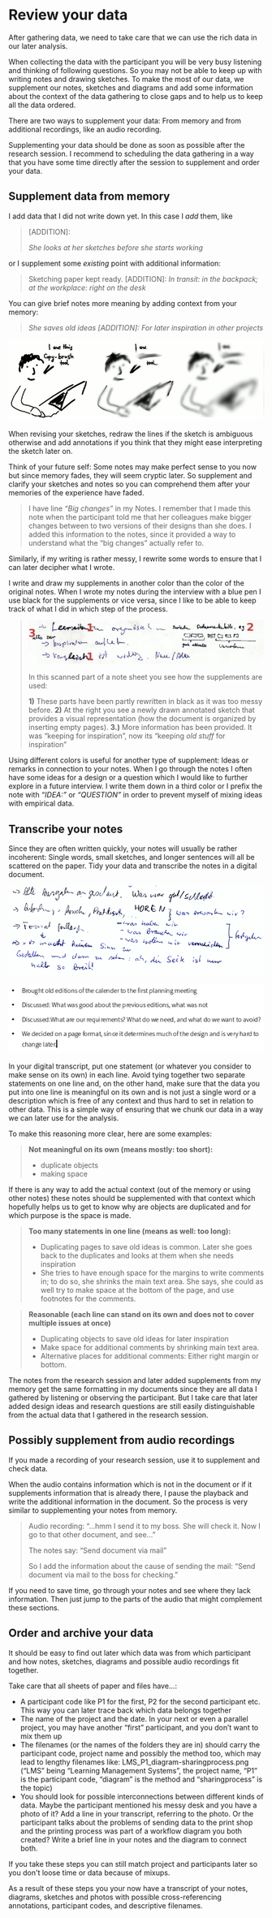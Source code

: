 ﻿# Review your data

After gathering data, we need to take care that we can use the rich data in our later analysis.

When collecting the data with the participant you will be very busy listening and thinking of following questions. So you may not be able to keep up with writing notes and drawing sketches. To make the most of our data, we supplement our notes, sketches and diagrams and add some information about the context of the data gathering to close gaps and to help us to keep all the data ordered.

There are two ways to supplement your data: From memory and from additional recordings, like an audio recording.

Supplementing your data should be done as soon as possible after the research session. I recommend to scheduling the data gathering in a way that you have some time directly after the session to supplement and order your data.

## Supplement data from memory

I add data that I did not write down yet. In this case I *add* them, like


> \[ADDITION\]:
>
> *She looks at her sketches before she starts working*


or I supplement some *existing* point with additional information:

> Sketching paper kept ready. \[ADDITION\]: *In transit: in the backpack; at
the workplace: right on the desk*

You can give brief notes more meaning by adding context from your
memory:


> *She saves old ideas \[ADDITION\]: For later inspiration in other
projects*



![memory fades quickly](images/usersketches.png)



When revising your sketches, redraw the lines if the sketch is ambiguous otherwise and add annotations if you think that they might ease interpreting the sketch later on.

Think of your future self: Some notes may make perfect sense to you now
but since memory fades, they will seem cryptic later. So supplement and
clarify your sketches and notes so you can comprehend them after your
memories of the experience have faded.


> I have line *“Big changes”* in my
Notes. I remember that I made this note when the participant told me that her colleagues make bigger
changes between to two versions of their designs than she does.
I added this information to the notes, since it provided a way to understand what the “big changes”
actually refer to.



Similarly, if my writing is rather messy, I rewrite some words to ensure
that I can later decipher what I wrote.

I write and draw my supplements in another color than the color of the original notes. When I wrote my notes
during the interview with a blue pen I use black for the supplements or
vice versa, since I like to be able to keep track of what I did in which
step of the process.



>![](images/NotesSupplements2Anno.png)
>
> In this scanned part of a note sheet you see how the supplements are
 used:
>
>**1)** These parts have been partly rewritten in black as it was too
 messy before. **2)** At the right you see a newly drawn annotated sketch
 that provides a visual representation (how the document is organized
 by inserting empty pages). **3.)** More information has been provided. It
 was “keeping for inspiration”, now its “keeping *old stuff* for
 inspiration”

Using different colors is useful for another type of supplement:
Ideas or remarks in connection to your notes. When I go
through the notes I often have some ideas for a design or a question
which I would like to further explore in a future interview.  I write them down in a third color or I prefix the note with *“IDEA:”* or *“QUESTION”* in order to prevent myself of mixing ideas with empirical data.

## Transcribe your notes

Since they are often written quickly, your notes will usually be rather incoherent: Single words, small sketches, and longer sentences will all be scattered on the paper. Tidy your data and transcribe the notes in a digital document.

![Before transcription](images/exampleNotesBeforeTranscript.png)

![After transcription](images/exampleNotesTranscript.png)

In your digital transcript, put one statement (or whatever you consider to make sense on its own) in each line. Avoid tying together two separate statements on one line and, on the other hand, make sure that the data you put into one line is meaningful on its own and is not just a single word or a description which is free of any context and thus hard to set in relation to other data. This is a simple way of ensuring that we chunk our data in a way we can later use for the analysis.

To make this reasoning more clear, here are some examples:

> **Not meaningful on its own (means mostly: too short):**
>
> -  duplicate objects
> -  making space

If there is any way to add the actual context (out of the memory or using other notes)
these notes should be supplemented with that context which hopefully helps us to get to
know why are objects are duplicated and for which purpose is the space is made.


> **Too many statements in one line (means as well: too long):**
>
> - Duplicating pages to save old ideas is common. Later she goes back to the duplicates and looks at them when she needs inspiration
> - She tries to have enough space for the margins to write comments in; to do so, she shrinks the main text area. She says, she could as well try to make space at the bottom of the page, and use footnotes for the comments.


> **Reasonable (each line can stand on its own and does not to cover multiple issues at once)**
>
> - Duplicating objects to save old ideas for later inspiration
> - Make space for additional comments by shrinking main text area.
> - Alternative places for additional comments: Either right margin or bottom.


The notes from the research session and later added supplements from my memory get the same formatting in my documents since they are all data I gathered by listening or observing the participant. But I take care that later added design ideas and research questions
are still easily distinguishable from the actual data that I gathered in the research session.

## Possibly supplement from audio recordings

If you made a recording of your research session, use it to supplement and check data.

When the audio contains information which is not in the document or if it
supplements information that is already there, I pause the playback and write the
additional information in the document. So the process is very similar to supplementing your notes from memory.

> Audio recording: “…hmm I send it to my boss. She will check it. Now I go to that
other document, and see…”
>
> The notes say: “Send document via mail”
>
> So I add the information about the cause of sending the mail:
> “Send document via mail to the boss for checking.”

If you need to save time, go through your notes and see where they lack information. Then just jump
to the parts of the audio that might complement these sections.

## Order and archive your data

It should be easy to find out later which data was from which participant and how notes, sketches, diagrams and possible audio recordings fit together.

Take care that all sheets of paper and files have…:

* A participant code like P1 for the first, P2 for the second participant etc. This way you can later trace back which data belongs together
* The name of the project and the date. In your next or even a parallel project, you may have another “first” participant, and you don’t want to mix them up
* The filenames (or the names of the folders they are in) should carry the participant code, project name and possibly the method too, which may lead to lengthy filenames like: LMS_P1_diagram-sharingprocess.png (“LMS” being “Learning Management Systems”, the project name, “P1” is the participant code, “diagram” is the method and “sharingprocess” is the topic)
* You should look for possible interconnections between different kinds of data. Maybe the participant mentioned his messy desk and you have a photo of it? Add a line in your transcript, referring to the photo. Or the participant talks about the problems of sending data to the print shop and the printing process was part of a workflow diagram you both created? Write a brief line in your notes and the diagram to connect both.

If you take these steps you can still match project and participants later so you don't loose time or data because of mixups.

As a result of these steps you your now have a transcript of your notes, diagrams, sketches and photos with possible cross-referencing annotations, participant codes, and descriptive filenames.
